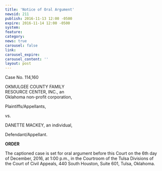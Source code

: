 ```yaml
---
title: 'Notice of Oral Argument'
newsid: 211
publish: 2016-11-13 12:00 -0500
expire: 2016-11-14 12:00 -0500
system: 
feature: 
category: 
news: true
carousel: false
link: 
carousel_expire: 
carousel_content: ''
layout: post
---
```

<p>Case No. 114,160</p>
<p>OKMULGEE COUNTY FAMILY<br>
RESOURCE CENTER, INC., an<br>
Oklahoma non-profit corporation,</p>
<p>Plaintiffs/Appellants,</p>
<p>vs.</p>
<p>DANETTE MACKEY, an individual,</p>
<p>Defendant/Appellant.</p>
<p><strong>ORDER</strong></p>
<p>The captioned case is set for oral argument before this Court on the 6th day of December, 2016, at 1:00 p.m., in the Courtroom of the Tulsa Divisions of the Court of Civil Appeals, 440 South Houston, Suite 601, Tulsa, Oklahoma.</p>